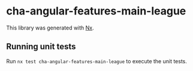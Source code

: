 # cha-angular-features-main-league

This library was generated with [Nx](https://nx.dev).

## Running unit tests

Run `nx test cha-angular-features-main-league` to execute the unit tests.
